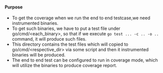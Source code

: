 #### Purpose

- To get the coverage when we run the end to end testcase,we need instrumented binaries.
- To get such binaries, we have to put a test file under go/cmd/<each_binary>, so that if we execute `go test ... -c .. -o ..` command, it will produce such files.
- This directory contains the test files which will copied to go/cmd/<respective_dir> via some script and then it instrumented binaries will be produced.
- The end to end test can be configured to run in coverage mode, which will utilize the binaries to produce coverage report.